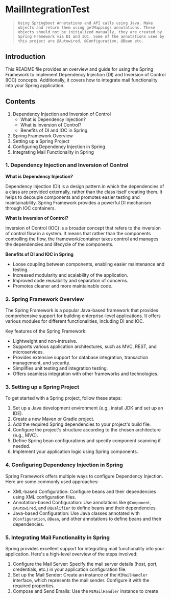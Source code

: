 # MailIntegrationTest
> `Using Springboot Annotations and API calls using Java.
Make objects and return them using getMappings annotations.
These objects should not be initialized manually, they are created by Spring Framework via DI and IOC. Some of the annotations used by this project are @Autowired, @Configuration, @Bean etc.`

## Introduction

This README file provides an overview and guide for using the Spring Framework to implement Dependency Injection (DI) and Inversion of Control (IOC) concepts. Additionally, it covers how to integrate mail functionality into your Spring application.

## Contents

1. Dependency Injection and Inversion of Control
    * What is Dependency Injection?
    * What is Inversion of Control?
    * Benefits of DI and IOC in Spring
2. Spring Framework Overview
3. Setting up a Spring Project
4. Configuring Dependency Injection in Spring
5. Integrating Mail Functionality in Spring

### 1. Dependency Injection and Inversion of Control

   **What is Dependency Injection?**

   Dependency Injection (DI) is a design pattern in which the dependencies of a class are provided externally, rather than the class itself creating them. It helps to decouple components and promotes easier testing and maintainability. Spring Framework provides a powerful DI mechanism through IOC containers.

   **What is Inversion of Control?**

   Inversion of Control (IOC) is a broader concept that refers to the inversion of control flow in a system. It means that rather than the components controlling the flow, the framework/container takes control and manages the dependencies and lifecycle of the components.

   **Benefits of DI and IOC in Spring**

   * Loose coupling between components, enabling easier maintenance and testing.
   * Increased modularity and scalability of the application.
   * Improved code reusability and separation of concerns.
   * Promotes cleaner and more maintainable code.
  
### 2. Spring Framework Overview

The Spring Framework is a popular Java-based framework that provides comprehensive support for building enterprise-level applications. It offers various modules for different functionalities, including DI and IOC.

Key features of the Spring Framework:

* Lightweight and non-intrusive.
* Supports various application architectures, such as MVC, REST, and microservices.
* Provides extensive support for database integration, transaction management, and security.
* Simplifies unit testing and integration testing.
* Offers seamless integration with other frameworks and technologies.

### 3. Setting up a Spring Project

To get started with a Spring project, follow these steps:

1. Set up a Java development environment (e.g., install JDK and set up an IDE).
1. Create a new Maven or Gradle project.
1. Add the required Spring dependencies to your project's build file.
1. Configure the project's structure according to the chosen architecture (e.g., MVC).
1. Define Spring bean configurations and specify component scanning if needed.
1. Implement your application logic using Spring components.
  
### 4. Configuring Dependency Injection in Spring

Spring Framework offers multiple ways to configure Dependency Injection. Here are some commonly used approaches:

* XML-based Configuration: Configure beans and their dependencies using XML configuration files.
* Annotation-based Configuration: Use annotations like `@Component`, `@Autowired`, and `@Qualifier` to define beans and their dependencies.
* Java-based Configuration: Use Java classes annotated with `@Configuration`, `@Bean`, and other annotations to define beans and their dependencies.
  
### 5. Integrating Mail Functionality in Spring
Spring provides excellent support for integrating mail functionality into your application. Here's a high-level overview of the steps involved:

1. Configure the Mail Server: Specify the mail server details (host, port, credentials, etc.) in your application configuration file.
1. Set up the Mail Sender: Create an instance of the `MIMailHandler` interface, which represents the mail sender. Configure it with the required properties.
1. Compose and Send Emails: Use the `MIMailHandler` instance to create

